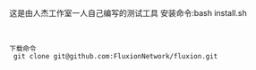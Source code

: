 这是由人杰工作室一人自己编写的测试工具
安装命令:bash install.sh


 ​ 
​
```<hr>
下载命令
 ​git clone git@github.com:FluxionNetwork/fluxion.git 
```

